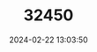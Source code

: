 ---
title: "32450"
category: "Rhododendron jucundum"
draft: false
date: 2024-02-22 13:03:50
languages:
  Chinese: ["Heai Dujuan"]
---